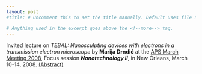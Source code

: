 ```yaml
---
layout: post
#title: # Uncomment this to set the title manually. Default uses file name.

# Anything used in the excerpt goes above the <!--more--> tag.
---
```


Invited lecture on *TEBAL: Nanosculpting devices with electrons in a transmission electron microscope* by **Marija Drndić** at the [APS March Meeting 2008](http://www.aps.org/meetings/march/index.cfm), Focus session ***Nanotechnology II***, in New Orleans, March 10-14, 2008. [(Abstract)](http://meetings.aps.org/Meeting/MAR08/Event/81315)

<!--more-->
